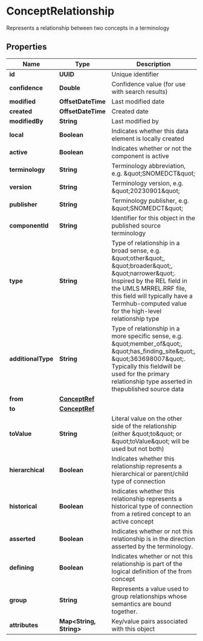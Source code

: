 

# ConceptRelationship

Represents a relationship between two concepts in a terminology

## Properties

| Name | Type | Description | Notes |
|------------ | ------------- | ------------- | -------------|
|**id** | **UUID** | Unique identifier |  [optional] |
|**confidence** | **Double** | Confidence value (for use with search results) |  [optional] |
|**modified** | **OffsetDateTime** | Last modified date |  [optional] |
|**created** | **OffsetDateTime** | Created date |  [optional] |
|**modifiedBy** | **String** | Last modified by |  [optional] |
|**local** | **Boolean** | Indicates whether this data element is locally created |  [optional] |
|**active** | **Boolean** | Indicates whether or not the component is active |  [optional] |
|**terminology** | **String** | Terminology abbreviation, e.g. \&quot;SNOMEDCT\&quot; |  [optional] |
|**version** | **String** | Terminology version, e.g. \&quot;20230901\&quot; |  [optional] |
|**publisher** | **String** | Terminology publisher, e.g. \&quot;SNOMEDCT\&quot; |  [optional] |
|**componentId** | **String** | Identifier for this object in the published source terminology |  [optional] |
|**type** | **String** | Type of relationship in a broad sense, e.g. \&quot;other\&quot;, \&quot;broader\&quot;, \&quot;narrower\&quot;.  Inspired by the REL field in the UMLS MRREL.RRF file, this field will typically have a Termhub-computed value for the high-level relationship type |  [optional] |
|**additionalType** | **String** | Type of relationship in a more specific sense, e.g. \&quot;member_of\&quot;, \&quot;has_finding_site\&quot;, \&quot;363698007\&quot;.  Typically this fieldwill be used for the primary relationship type asserted in thepublished source data |  [optional] |
|**from** | [**ConceptRef**](ConceptRef.md) |  |  [optional] |
|**to** | [**ConceptRef**](ConceptRef.md) |  |  [optional] |
|**toValue** | **String** | Literal value on the other side of the relationship (either \&quot;to\&quot; or \&quot;toValue\&quot; will be used but not both) |  [optional] |
|**hierarchical** | **Boolean** | Indicates whether this relationship represents a hierarchical or parent/child type of connection |  [optional] |
|**historical** | **Boolean** | Indicates whether this relationship represents a historical type of connection from a retired concept to an active concept |  [optional] |
|**asserted** | **Boolean** | Indicates whether or not this relationship is in the direction asserted by the terminology. |  [optional] |
|**defining** | **Boolean** | Indicates whether or not this relationship is part of the logical definition of the from concept |  [optional] |
|**group** | **String** | Represents a value used to group relationships whose semantics are bound together. |  [optional] |
|**attributes** | **Map&lt;String, String&gt;** | Key/value pairs associated with this object |  [optional] |



